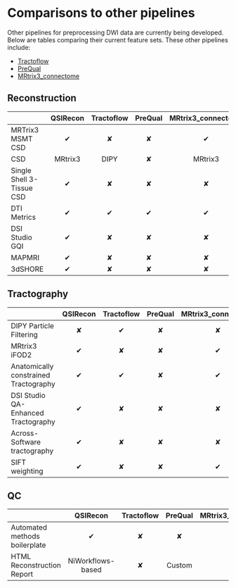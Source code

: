 # Comparisons to other pipelines

Other pipelines for preprocessing DWI data are currently being developed.
Below are tables comparing their current feature sets.
These other pipelines include:

 * [Tractoflow](https://doi.org/10.1016/j.neuroimage.2020.116889)
 * [PreQual](https://doi.org/10.1101/2020.09.14.260240)
 * [MRtrix3_connectome](https://github.com/BIDS-Apps/MRtrix3_connectome)


## Reconstruction

|                           | QSIRecon | Tractoflow | PreQual | MRtrix3_connectome |
| ------------------------- | :-----: | :--------: | :-----: | :----------------: |
| MRTrix3 MSMT CSD          |    ✔    |     ✘      |    ✘    |         ✔          |
| CSD                       | MRtrix3 |    DIPY    |    ✘    |      MRtrix3       |
| Single Shell 3-Tissue CSD |    ✔    |     ✘      |    ✘    |         ✘          |
| DTI Metrics               |    ✔    |     ✔      |    ✔    |         ✔          |
| DSI Studio GQI            |    ✔    |     ✘      |    ✘    |         ✘          |
| MAPMRI                    |    ✔    |     ✘      |    ✘    |         ✘          |
| 3dSHORE                   |    ✔    |     ✘      |    ✘    |         ✘          |

## Tractography

|                                       | QSIRecon | Tractoflow | PreQual | MRtrix3_connectome |
| ------------------------------------- | :-----: | :--------: | :-----: | :----------------: |
| DIPY Particle Filtering               |    ✘    |     ✔      |    ✘    |         ✘          |
| MRtrix3 iFOD2                         |    ✔    |     ✘      |    ✘    |         ✔          |
| Anatomically constrained Tractography |    ✔    |     ✔      |    ✘    |         ✔          |
| DSI Studio QA-Enhanced Tractography   |    ✔    |     ✘      |    ✘    |         ✘          |
| Across-Software tractography          |    ✔    |     ✘      |    ✘    |         ✘          |
| SIFT weighting                        |    ✔    |     ✘      |    ✘    |         ✔          |

## QC

|                               | QSIRecon           | Tractoflow | PreQual | MRtrix3_connectome |
| ----------------------------- | :---------------: | :--------: | :-----: | :----------------: |
| Automated methods boilerplate |         ✔         |     ✘      |    ✘    |         ✘          |
| HTML Reconstruction Report    | NiWorkflows-based |     ✘      | Custom  |         ✘          |
